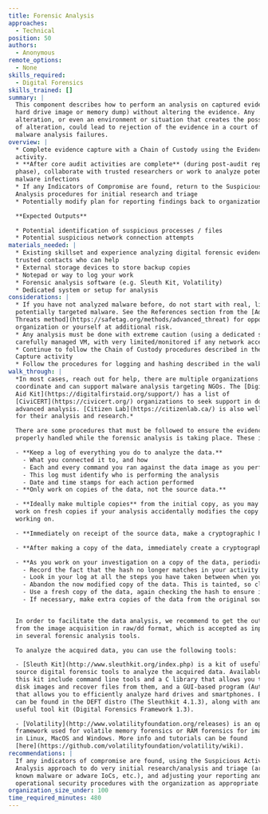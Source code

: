 ```yaml
---
title: Forensic Analysis
approaches:
  - Technical
position: 50
authors:
  - Anonymous
remote_options:
  - None
skills_required:
  - Digital Forensics
skills_trained: []
summary: |
  This component describes how to perform an analysis on captured evidence (e.g.
  hard drive image or memory dump) without altering the evidence. Any
  alteration, or even an environment or situation that creates the possibility
  of alteration, could lead to rejection of the evidence in a court of law or to
  malware analysis failures.
overview: |
  * Complete evidence capture with a Chain of Custody using the Evidence Capture
  activity.
  * **After core audit activities are complete** (during post-audit reporting
  phase), collaborate with trusted researchers or work to analyze potential
  malware infections
  * If any Indicators of Compromise are found, return to the Suspicious Activity
  Analysis procedures for initial research and triage
  * Potentially modify plan for reporting findings back to organization

  **Expected Outputs**

  * Potential identification of suspicious processes / files
  * Potential suspicious network connection attempts
materials_needed: |
  * Existing skillset and experience analyzing digital forensic evidence or
  trusted contacts who can help
  * External storage devices to store backup copies
  * Notepad or way to log your work
  * Forensic analysis software (e.g. Sleuth Kit, Volatility)
  * Dedicated system or setup for analysis
considerations: |
  * If you have not analyzed malware before, do not start with real, live, and
  potentially targeted malware. See the References section from the [Advanced
  Threats method](https://safetag.org/methods/advanced_threat) for opportunities to build your skills without putting the
  organization or yourself at additional risk.
  * Any analysis must be done with extreme caution (using a dedicated system,
  carefully managed VM, with very limited/monitored if any network access)
  * Continue to follow the Chain of Custody procedures described in the Evidence
  Capture activity
  * Follow the procedures for logging and hashing described in the walkthrough
walk_through: |
  *In most cases, reach out for help, there are multiple organizations which
  coordinate and can support malware analysis targeting NGOs. The [Digital First
  Aid Kit](https://digitalfirstaid.org/support/) has a list of
  [CiviCERT](https://civicert.org/) organizations to seek support in doing
  advanced analysis. [Citizen Lab](https://citizenlab.ca/) is also well known
  for their analysis and research.*

  There are some procedures that must be followed to ensure the evidence is
  properly handled while the forensic analysis is taking place. These include:

  - **Keep a log of everything you do to analyze the data.**
    - What you connected it to, and how
    - Each and every command you ran against the data image as you perform your investigation
    - This log must identify who is performing the analysis
    - Date and time stamps for each action performed
  - **Only work on copies of the data, not the source data.**

  - **Ideally make multiple copies** from the initial copy, as you may need to
  work on fresh copies if your analysis accidentally modifies the copy you are
  working on.

  - **Immediately on receipt of the source data, make a cryptographic hash of that image, and store it in a safe place.** This is your *only* guarantee that you have not tampered with the evidence you are working on!

  - **After making a copy of the data, immediately create a cryptographic hash of that image**, and check it against your master hash to ensure they match.

  - **As you work on your investigation on a copy of the data, periodically check that data image with the cryptographic hash**, to ensure you have not inadvertently modified the data by performing your investigation. If the hash does not match, then:
    - Record the fact that the hash no longer matches in your activity log.
    - Look in your log at all the steps you have taken between when you last checked the hash and now. One or more of the steps you have taken has modified the data of the copy, so you need to work out which step caused this, and how to perform a copy in the investigative step without modifying the data.
    - Abandon the now modified copy of the data. This is tainted, so clearly mark it as such and return it to secure storage.
    - Use a fresh copy of the data, again checking the hash to ensure it is clean before proceeding with the investigation.
    - If necessary, make extra copies of the data from the original source image you created (making sure to never perform investigative steps on that source image).


  In order to facilitate the data analysis, we recommend to get the output data
  from the image acquisition in raw/dd format, which is accepted as input file
  in several forensic analysis tools.

  To analyze the acquired data, you can use the following tools:

  - [Sleuth Kit](http://www.sleuthkit.org/index.php) is a kit of useful open
  source digital forensic tools to analyze the acquired data. Available tools in
  this kit include command line tools and a C library that allows you to analyze
  disk images and recover files from them, and a GUI-based program (Autopsy)
  that allows you to efficiently analyze hard drives and smartphones. Both tools
  can be found in the DEFT distro (The Sleuthkit 4.1.3), along with another
  useful tool kit (Digital Forensics Framework 1.3).

  - [Volatility](http://www.volatilityfoundation.org/releases) is an open source
  framework used for volatile memory forensics or RAM forensics for images taken
  in Linux, MacOS and Windows. More info and tutorials can be found
  [here](https://github.com/volatilityfoundation/volatility/wiki).
recommendations: |
  If any indicators of compromise are found, using the Suspicious Activity
  Analysis approach to do very initial research/analysis and triage (are these
  known malware or adware IoCs, etc.), and adjusting your reporting and
  operational security procedures with the organization as appropriate.
organization_size_under: 100
time_required_minutes: 480
---
```

